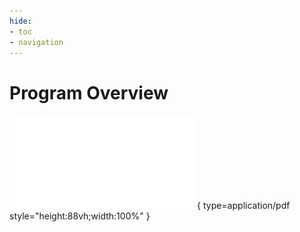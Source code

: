 ```yaml
---
hide:
- toc
- navigation
---
```


<style>
    .md-typeset h1 {
        display: none;
    }
    .md-main__inner {
        margin-top: -1rem;
    }
    .md-content__inner {
        margin: 0rem;
        padding: 0rem;
    }
    .md-footer {
        display: none;
    }
    .md-content__button {
        display: none;
    }
</style>

# Program Overview

![jatic-overview-distro-a.pdf](jatic-overview-distro-a.pdf){ type=application/pdf style="height:88vh;width:100%" }
